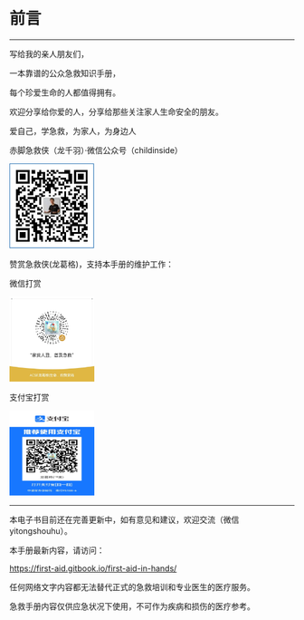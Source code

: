 # 前言

---

写给我的亲人朋友们，

一本靠谱的公众急救知识手册，

每个珍爱生命的人都值得拥有。

欢迎分享给你爱的人，分享给那些关注家人生命安全的朋友。

爱自己，学急救，为家人，为身边人

赤脚急救侠（龙千羽）·微信公众号（childinside）

<div align=left><img width="150" height="150" src="https://raw.githubusercontent.com/manlinux/first-aid-man-book/master/assets/%E4%B8%AA%E4%BA%BA%E5%85%AC%E4%BC%97%E5%8F%B7-%E9%BE%99%E5%8D%83%E7%BE%BD.png"/></div>

赞赏急救侠(龙葛格)，支持本手册的维护工作：

微信打赏

<div align=left><img width="150" height="150" src="https://raw.githubusercontent.com/manlinux/first-aid-man-book/master/assets/%E5%BE%AE%E4%BF%A1%E5%9B%BE%E7%89%87_20230125165447.jpg"/></div>

支付宝打赏

<div align=left><img width="150" height="150" src="https://raw.githubusercontent.com/manlinux/first-aid-man-book/master/assets/%E5%BE%AE%E4%BF%A1%E5%9B%BE%E7%89%87_20230125171425.jpg"/></div>


---

本电子书目前还在完善更新中，如有意见和建议，欢迎交流（微信 yitongshouhu）。

本手册最新内容，请访问：  

https://first-aid.gitbook.io/first-aid-in-hands/

任何网络文字内容都无法替代正式的急救培训和专业医生的医疗服务。

急救手册内容仅供应急状况下使用，不可作为疾病和损伤的医疗参考。

